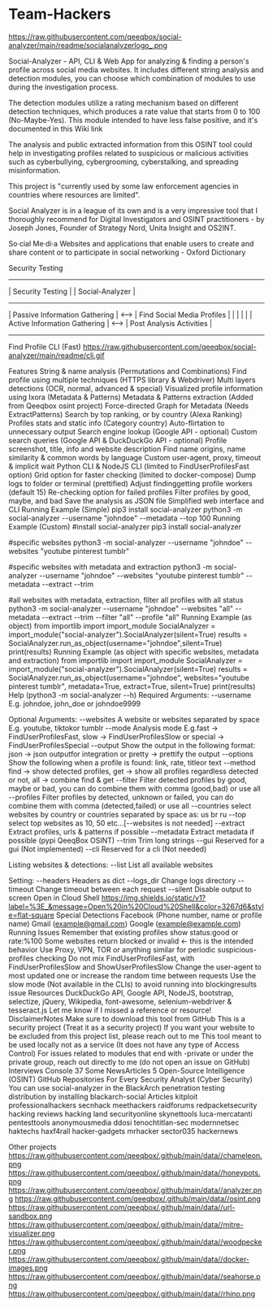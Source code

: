 # Team-Hackers

https://raw.githubusercontent.com/qeeqbox/social-analyzer/main/readme/socialanalyzerlogo_.png


Social-Analyzer - API, CLI & Web App for analyzing & finding a person's profile across social media websites. It includes different string analysis and detection modules, you can choose which combination of modules to use during the investigation process.

The detection modules utilize a rating mechanism based on different detection techniques, which produces a rate value that starts from 0 to 100 (No-Maybe-Yes). This module intended to have less false positive, and it's documented in this Wiki link

The analysis and public extracted information from this OSINT tool could help in investigating profiles related to suspicious or malicious activities such as cyberbullying, cybergrooming, cyberstalking, and spreading misinformation.

This project is "currently used by some law enforcement agencies in countries where resources are limited".

Social Analyzer is in a league of its own and is a very impressive tool that I thoroughly recommend for Digital Investigators and OSINT practitioners - by Joseph Jones, Founder of Strategy Nord, Unita Insight and OS2INT.

So·cial Me·di·a
Websites and applications that enable users to create and share content or to participate in social networking - Oxford Dictionary

Security Testing
-------------------------------------              ---------------------------------
|        Security Testing           |              |        Social-Analyzer        |
-------------------------------------              ---------------------------------
|   Passive Information Gathering   |     <-->     |   Find Social Media Profiles  |
|                                   |              |                               |
|    Active Information Gathering   |     <-->     |    Post Analysis Activities   |
-------------------------------------              ---------------------------------
Find Profile CLI (Fast)
https://raw.githubusercontent.com/qeeqbox/social-analyzer/main/readme/cli.gif

Features
String & name analysis (Permutations and Combinations)
Find profile using multiple techniques (HTTPS library & Webdriver)
Multi layers detections (OCR, normal, advanced & special)
Visualized profile information using Ixora (Metadata & Patterns)
Metadata & Patterns extraction (Added from Qeeqbox osint project)
Force-directed Graph for Metadata (Needs ExtractPatterns)
Search by top ranking, or by country (Alexa Ranking)
Profiles stats and static info (Category country)
Auto-flirtation to unnecessary output
Search engine lookup (Google API - optional)
Custom search queries (Google API & DuckDuckGo API - optional)
Profile screenshot, title, info and website description
Find name origins, name similarity & common words by language
Custom user-agent, proxy, timeout & implicit wait
Python CLI & NodeJS CLI (limited to FindUserProfilesFast option)
Grid option for faster checking (limited to docker-compose)
Dump logs to folder or terminal (prettified)
Adjust findinggetting profile workers (default 15)
Re-checking option for failed profiles
Filter profiles by good, maybe, and bad
Save the analysis as JSON file
Simplified web interface and CLI
Running Example (Simple)
pip3 install social-analyzer
python3 -m social-analyzer --username "johndoe" --metadata --top 100
Running Example (Custom)
#install social-analyzer
pip3 install social-analyzer

#specific websites
python3 -m social-analyzer --username "johndoe" --websites "youtube pinterest tumblr"

#specific websites with metadata and extraction
python3 -m social-analyzer --username "johndoe" --websites "youtube pinterest tumblr" --metadata --extract --trim

#all websites with metadata, extraction, filter all profiles with all status
python3 -m social-analyzer --username "johndoe" --websites "all" --metadata --extract --trim --filter "all" --profile "all"
Running Example (as object)
from importlib import import_module
SocialAnalyzer = import_module("social-analyzer").SocialAnalyzer(silent=True)
results = SocialAnalyzer.run_as_object(username="johndoe",silent=True)
print(results)
Running Example (as object with specific websites, metadata and extraction)
from importlib import import_module
SocialAnalyzer = import_module("social-analyzer").SocialAnalyzer(silent=True)
results = SocialAnalyzer.run_as_object(username="johndoe", websites="youtube pinterest tumblr", metadata=True, extract=True, silent=True)
print(results)
Help (python3 -m social-analyzer --h)
Required Arguments:
  --username   E.g. johndoe, john_doe or johndoe9999

Optional Arguments:
  --websites    A website or websites separated by space E.g. youtube, tiktokor tumblr
  --mode        Analysis mode E.g.fast -> FindUserProfilesFast, slow -> FindUserProfilesSlow or special -> FindUserProfilesSpecial
  --output      Show the output in the following format: json -> json outputfor integration or pretty -> prettify the output
  --options     Show the following when a profile is found: link, rate, titleor text
  --method      find -> show detected profiles, get -> show all profiles regardless detected or not, all -> combine find & get
  --filter      Filter detected profiles by good, maybe or bad, you can do combine them with comma (good,bad) or use all
  --profiles    Filter profiles by detected, unknown or failed, you can do combine them with comma (detected,failed) or use all
  --countries   select websites by country or countries separated by space as: us br ru
  --top         select top websites as 10, 50 etc...[--websites is not needed]
  --extract     Extract profiles, urls & patterns if possible
  --metadata    Extract metadata if possible (pypi QeeqBox OSINT)
  --trim        Trim long strings
  --gui         Reserved for a gui (Not implemented)
  --cli         Reserved for a cli (Not needed)

Listing websites & detections:
  --list        List all available websites

Setting:
  --headers     Headers as dict
  --logs_dir    Change logs directory
  --timeout     Change timeout between each request
  --silent      Disable output to screen
Open in Cloud Shell
https://img.shields.io/static/v1?label=%3E_&message=Open%20in%20Cloud%20Shell&color=3267d6&style=flat-square
Special Detections
Facebook (Phone number, name or profile name)
Gmail (example@gmail.com)
Google (example@example.com)
Running Issues
Remember that existing profiles show status:good or rate:%100
Some websites return blocked or invalid <- this is the intended behavior
Use Proxy, VPN, TOR or anything similar for periodic suspicious-profiles checking
Do not mix FindUserProfilesFast, with FindUserProfilesSlow and ShowUserProfilesSlow
Change the user-agent to most updated one or increase the random time between requests
Use the slow mode (Not available in the CLIs) to avoid running into blockingresults issue
Resources
DuckDuckGo API, Google API, NodeJS, bootstrap, selectize, jQuery, Wikipedia, font-awesome, selenium-webdriver & tesseract.js
Let me know if I missed a reference or resource!
DisclaimerNotes
Make sure to download this tool from GitHub
This is a security project (Treat it as a security project)
If you want your website to be excluded from this project list, please reach out to me
This tool meant to be used locally not as a service (It does not have any type of Access Control)
For issues related to modules that end with -private or under the private group, reach out directly to me (do not open an issue on GitHub)
Interviews
Console 37
Some NewsArticles
5 Open-Source Intelligence (OSINT) GitHub Repositories For Every Security Analyst (Cyber Security)
You can use social-analyzer in the BlackArch penetration testing distribution by installing blackarch-social
Articles
kitploit professionalhackers secnhack meethackers raidforums redpacketsecurity hacking reviews hacking land securityonline skynettools luca-mercatanti pentesttools anonymousmedia ddosi tenochtitlan-sec modernnetsec haktechs haxf4rall hacker-gadgets mrhacker sector035 hackernews

Other projects
https://raw.githubusercontent.com/qeeqbox/.github/main/data//chameleon.png https://raw.githubusercontent.com/qeeqbox/.github/main/data//honeypots.png https://raw.githubusercontent.com/qeeqbox/.github/main/data//analyzer.png https://raw.githubusercontent.com/qeeqbox/.github/main/data//osint.png https://raw.githubusercontent.com/qeeqbox/.github/main/data//url-sandbox.png https://raw.githubusercontent.com/qeeqbox/.github/main/data//mitre-visualizer.png https://raw.githubusercontent.com/qeeqbox/.github/main/data//woodpecker.png https://raw.githubusercontent.com/qeeqbox/.github/main/data//docker-images.png https://raw.githubusercontent.com/qeeqbox/.github/main/data//seahorse.png https://raw.githubusercontent.com/qeeqbox/.github/main/data//rhino.png
